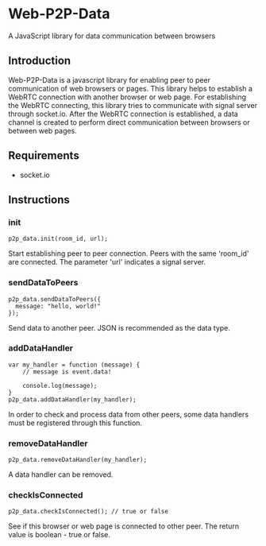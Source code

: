 # Web-P2P-Data
A JavaScript library for data communication between browsers

## Introduction
Web-P2P-Data is a javascript library for enabling peer to peer communication of web browsers or pages. This library helps to establish a WebRTC connection with another browser or web page. For establishing the WebRTC connecting, this library tries to communicate with signal server through socket.io. After the WebRTC connection is established, a data channel is created to perform direct communication between browsers or between web pages.

## Requirements
* socket.io

## Instructions

### init
```
p2p_data.init(room_id, url);
```
Start establishing peer to peer connection. Peers with the same 'room_id' are connected. The parameter 'url' indicates a signal server.

### sendDataToPeers
```
p2p_data.sendDataToPeers({
  message: "hello, world!"
});
```
Send data to another peer. JSON is recommended as the data type.

### addDataHandler
```
var my_handler = function (message) {
    // message is event.data!
    
    console.log(message);
}
p2p_data.addDataHandler(my_handler);
```
In order to check and process data from other peers, some data handlers must be registered through this function.

### removeDataHandler
```
p2p_data.removeDataHandler(my_handler);
```
A data handler can be removed.

### checkIsConnected
```
p2p_data.checkIsConnected(); // true or false
```
See if this browser or web page is connected to other peer. The return value is boolean - true or false.
